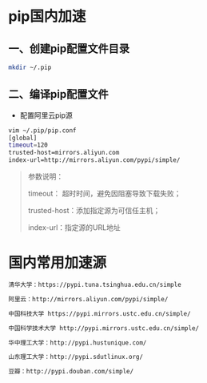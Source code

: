 # pip国内加速

## 一、创建pip配置文件目录

```bash
mkdir ~/.pip
```

## 二、编译pip配置文件

- 配置阿里云pip源

```bash
vim ~/.pip/pip.conf
[global]
timeout=120
trusted-host=mirrors.aliyun.com 
index-url=http://mirrors.aliyun.com/pypi/simple/ 
```

> 参数说明：
>
> timeout： 超时时间，避免因阻塞导致下载失败；
>
> trusted-host：添加指定源为可信任主机；
>
> index-url：指定源的URL地址



# 国内常用加速源

```bash
清华大学：https://pypi.tuna.tsinghua.edu.cn/simple 

阿里云：http://mirrors.aliyun.com/pypi/simple/

中国科技大学 https://pypi.mirrors.ustc.edu.cn/simple/

中国科学技术大学 http://pypi.mirrors.ustc.edu.cn/simple/

华中理工大学：http://pypi.hustunique.com/

山东理工大学：http://pypi.sdutlinux.org/

豆瓣：http://pypi.douban.com/simple/

```

